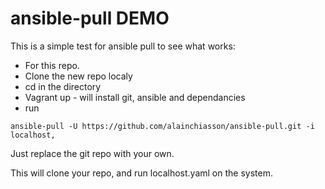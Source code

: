# ansible-pull DEMO

This is a simple test for ansible pull to see what works:

- For this repo.
- Clone the new repo localy
- cd in the directory
- Vagrant up - will install git, ansible and dependancies
- run

```
ansible-pull -U https://github.com/alainchiasson/ansible-pull.git -i localhost,
```

Just replace the git repo with your own.


This will clone your repo, and run localhost.yaml on the system.
